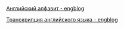 [Английский алфавит - engblog](https://engblog.ru/alphabet)

[Транскрипция английского языка - engblog](https://engblog.ru/transcription)
